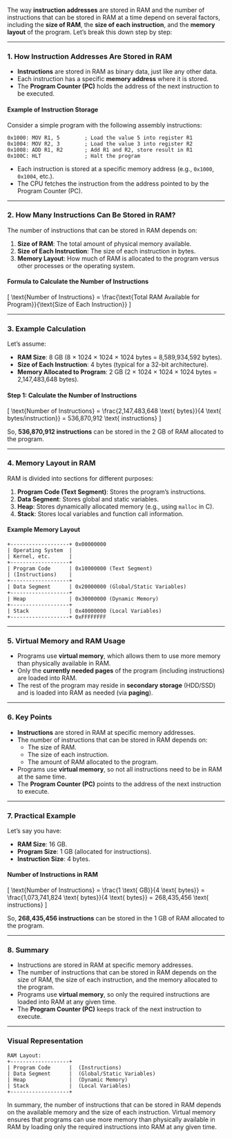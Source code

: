 The way **instruction addresses** are stored in RAM and the number of instructions that can be stored in RAM at a time depend on several factors, including the **size of RAM**, the **size of each instruction**, and the **memory layout** of the program. Let’s break this down step by step:

---

### **1. How Instruction Addresses Are Stored in RAM**

- **Instructions** are stored in RAM as binary data, just like any other data.
- Each instruction has a specific **memory address** where it is stored.
- The **Program Counter (PC)** holds the address of the next instruction to be executed.

#### **Example of Instruction Storage**

Consider a simple program with the following assembly instructions:

```assembly
0x1000: MOV R1, 5        ; Load the value 5 into register R1
0x1004: MOV R2, 3        ; Load the value 3 into register R2
0x1008: ADD R1, R2       ; Add R1 and R2, store result in R1
0x100C: HLT              ; Halt the program
```

- Each instruction is stored at a specific memory address (e.g., `0x1000`, `0x1004`, etc.).
- The CPU fetches the instruction from the address pointed to by the Program Counter (PC).

---

### **2. How Many Instructions Can Be Stored in RAM?**

The number of instructions that can be stored in RAM depends on:

1. **Size of RAM**: The total amount of physical memory available.
2. **Size of Each Instruction**: The size of each instruction in bytes.
3. **Memory Layout**: How much of RAM is allocated to the program versus other processes or the operating system.

#### **Formula to Calculate the Number of Instructions**

\[
\text{Number of Instructions} = \frac{\text{Total RAM Available for Program}}{\text{Size of Each Instruction}}
\]

---

### **3. Example Calculation**

Let’s assume:

- **RAM Size**: 8 GB (8 × 1024 × 1024 × 1024 bytes = 8,589,934,592 bytes).
- **Size of Each Instruction**: 4 bytes (typical for a 32-bit architecture).
- **Memory Allocated to Program**: 2 GB (2 × 1024 × 1024 × 1024 bytes = 2,147,483,648 bytes).

#### **Step 1: Calculate the Number of Instructions**

\[
\text{Number of Instructions} = \frac{2,147,483,648 \text{ bytes}}{4 \text{ bytes/instruction}} = 536,870,912 \text{ instructions}
\]

So, **536,870,912 instructions** can be stored in the 2 GB of RAM allocated to the program.

---

### **4. Memory Layout in RAM**

RAM is divided into sections for different purposes:

1. **Program Code (Text Segment)**: Stores the program’s instructions.
2. **Data Segment**: Stores global and static variables.
3. **Heap**: Stores dynamically allocated memory (e.g., using `malloc` in C).
4. **Stack**: Stores local variables and function call information.

#### **Example Memory Layout**

```
+-------------------+ 0x00000000
| Operating System  |
| Kernel, etc.      |
+-------------------+
| Program Code      | 0x10000000 (Text Segment)
| (Instructions)    |
+-------------------+
| Data Segment      | 0x20000000 (Global/Static Variables)
+-------------------+
| Heap              | 0x30000000 (Dynamic Memory)
+-------------------+
| Stack             | 0x40000000 (Local Variables)
+-------------------+ 0xFFFFFFFF
```

---

### **5. Virtual Memory and RAM Usage**

- Programs use **virtual memory**, which allows them to use more memory than physically available in RAM.
- Only the **currently needed pages** of the program (including instructions) are loaded into RAM.
- The rest of the program may reside in **secondary storage** (HDD/SSD) and is loaded into RAM as needed (via **paging**).

---

### **6. Key Points**

- **Instructions** are stored in RAM at specific memory addresses.
- The number of instructions that can be stored in RAM depends on:
  - The size of RAM.
  - The size of each instruction.
  - The amount of RAM allocated to the program.
- Programs use **virtual memory**, so not all instructions need to be in RAM at the same time.
- The **Program Counter (PC)** points to the address of the next instruction to execute.

---

### **7. Practical Example**

Let’s say you have:

- **RAM Size**: 16 GB.
- **Program Size**: 1 GB (allocated for instructions).
- **Instruction Size**: 4 bytes.

#### **Number of Instructions in RAM**

\[
\text{Number of Instructions} = \frac{1 \text{ GB}}{4 \text{ bytes}} = \frac{1,073,741,824 \text{ bytes}}{4 \text{ bytes}} = 268,435,456 \text{ instructions}
\]

So, **268,435,456 instructions** can be stored in the 1 GB of RAM allocated to the program.

---

### **8. Summary**

- Instructions are stored in RAM at specific memory addresses.
- The number of instructions that can be stored in RAM depends on the size of RAM, the size of each instruction, and the memory allocated to the program.
- Programs use **virtual memory**, so only the required instructions are loaded into RAM at any given time.
- The **Program Counter (PC)** keeps track of the next instruction to execute.

---

### **Visual Representation**

```
RAM Layout:
+-------------------+
| Program Code      |  (Instructions)
| Data Segment      |  (Global/Static Variables)
| Heap              |  (Dynamic Memory)
| Stack             |  (Local Variables)
+-------------------+
```

In summary, the number of instructions that can be stored in RAM depends on the available memory and the size of each instruction. Virtual memory ensures that programs can use more memory than physically available in RAM by loading only the required instructions into RAM at any given time.
